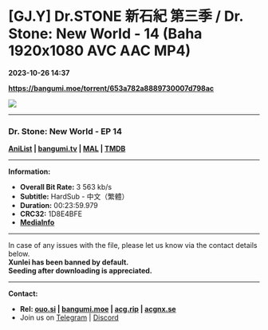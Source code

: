 # [GJ.Y] Dr.STONE 新石紀 第三季 / Dr. Stone: New World - 14 (Baha 1920x1080 AVC AAC MP4)

**2023-10-26 14:37**

**https://bangumi.moe/torrent/653a782a8889730007d798ac**

![](https://rr1---bh.raws.dev/B/2KU/29/47b2999299d1ef184ad4c086db1np695.JPG)

* * *

### **__Dr. Stone: New World__** - EP 14

**[AniList](https://anilist.co/anime/131518) | [bangumi.tv](https://bgm.tv/subject/363101) | [MAL](https://myanimelist.net/anime/48549) | [TMDB](https://www.themoviedb.org/tv/86031)**

* * *

**Information:**

*   **Overall Bit Rate:** 3 563 kb/s
*   **Subtitle:** HardSub - 中文（繁體）
*   **Duration:** 00:23:59.979
*   **CRC32:** 1D8E4BFE
*   **[MediaInfo](https://rr1---nfo.raws.dev/%5BGJ.Y%5D%20Dr.STONE%20%E6%96%B0%E7%9F%B3%E7%B4%80%20%E7%AC%AC%E4%B8%89%E5%AD%A3%20-%2014%20%28Baha%201920x1080%20AVC%20AAC%20MP4%29%20%5B1D8E4BFE%5D.mp4.nfo)**

* * *

In case of any issues with the file, please let us know via the contact details below.  
**Xunlei has been banned by default.**  
**Seeding after downloading is appreciated.**

* * *

**Contact:**

*   **Rel: [ouo.si](https://ouo.si/user/BraveSail) | [bangumi.moe](https://bangumi.moe/search/63e4b7585fa12c0007949b88) | [acg.rip](https://acg.rip/user/5570) | [acgnx.se](https://share.acgnx.se/user-529-1.html)**
*   Join us on [Telegram](https://kirara-fantasia.moe/telegram) | [Discord](https://kirara-fantasia.moe/discord)